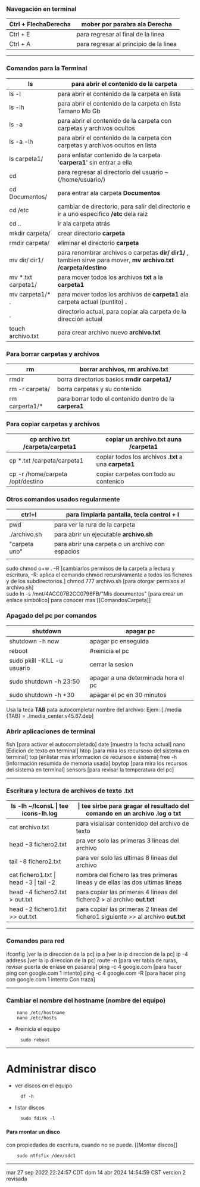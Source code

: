 ### Navegación en terminal

| Ctrl + FlechaDerecha | mober por parabra ala Derecha          |
| -------------------- | -------------------------------------- |
| Ctrl + E             | para regresar al final de la linea     |
| Ctrl + A             | para regresar al principio de la linea |

----------------------------
### Comandos para la Terminal

| ls                 | para abrir el contenido de la carpeta                                                                             |
| ------------------ | ----------------------------------------------------------------------------------------------------------------- |
| ls -l              | para abrir el contenido de la carpeta en lista                                                                    |
| ls -lh             | para abrir el contenido de la carpeta en lista Tamano Mb Gb                                                       |
| ls -a              | para abrir el contenido de la carpeta con carpetas y archivos ocultos                                             |
| ls -a -lh          | para abrir el contenido de la carpeta con carpetas y archivos ocultos en lista                                    |
| ls carpeta1/       | para enlistar contenido de la carpeta '**carpera1**' sin entrar a ella                                            |
| cd                 | para regresar al directorio del usuario ~ (/home/usuario/)                                                        |
| cd Documentos/     | para entrar ala carpeta **Documentos**                                                                            |
| cd /etc            | cambiar de directorio, para salir del directorio e ir a uno especifico **/etc** dela raiz                         |
| cd ..              | ir ala carpeta atrás                                                                                              |
| mkdir carpeta/     | crear directorio **carpeta**                                                                                      |
| rmdir carpeta/     | eliminar el directorio **carpeta**                                                                                |
| mv dir/ dir1/      | para renombrar archivos o carpetas **dir/ dir1/** , tambien sirve para mover, **mv archivo.txt /carpeta/destino** |
| mv *.txt carpeta1/ | para mover todos los archivos **txt** a la **carpeta1**                                                           |
| mv carpeta1/* .    | para mover todos los archivos de **carpeta1** ala carpeta actual (puntito) **.**                                  |
| .                  | directorio actual, para copiar ala carpeta de la dirección actual                                                 |
| touch archivo.txt  | para crear archivo nuevo **archivo.txt**                                                                          |
### Para borrar carpetas y archivos

| rm             | borrar archivos, rm archivo.txt                         |
| -------------- | ------------------------------------------------------- |
| rmdir          | borra directorios basios **rmdir carpeta1/**            |
| rm -r carpeta/ | borra carpetas y su contenido                           |
| rm carperta1/* | para borrar todo el contenido dentro de la **carpera1** |
### Para copiar carpetas y archivos

| cp archivo.txt /carpeta/carpeta1 | copiar un archivo.txt auna /carpeta1                  |
| -------------------------------- | ----------------------------------------------------- |
| cp *.txt /carpeta/carpeta1       | copiar todos los archivos **.txt** a una **carpeta1** |
| cp -r /home/carpeta /opt/destino | copiar carpetas con todo su contenico                 |
### Otros comandos usados regularmente 

| ctrl+l        | para limpiarla pantalla, tecla control + l       |
| ------------- | ------------------------------------------------ |
| pwd           | para ver la rura de la carpeta                   |
| ./archivo.sh  | para abrir un ejecutable **archivo.sh**          |
| "carpeta uno" | para abrir una carpeta o un archivo con espacios |
|               |                                                  |

sudo chmod o+w . -R     [cambiarlos permisos de la carpeta a lectura y escritura, -R: aplica el comando chmod recursivamente a todos los ficheros y de los subdirectorios.]
chmod 777 archivo.sh  [para otorgar permisos al archivo.sh]    
sudo ln -s /mnt/4ACC07B2CC0796FB/"Mis documentos"     [para crear un enlace simbólico] para conocer mas [[ComandosCarpeta]]

### Apagado del pc por comandos

| shutdown                    | apagar pc                           |
| --------------------------- | ----------------------------------- |
| shutdown -h now             | apagar pc enseguida                 |
| reboot                      | #reinicia  el pc                    |
| sudo pkill -KILL -u usuario | cerrar la sesion                    |
| sudo shutdown -h 23:50      | apagar a una determinada hora el pc |
| sudo shutdown -h +30        | apagar el pc en 30 minutos          |

Usa la teca **TAB** pata autocompletar nombre del archivo: 
Ejem: [./media {TAB}      =       ./media_center.v45.67.deb]

### Abrir aplicaciones de terminal
fish    [para activar el autocompletado]
date     [muestra la fecha actual]
nano     [Edicion de texto en terminal]
htop  [para mira los recursoso del sistema en terminal]
top   [enlistar mas informacion de recursos e sistema]
free -h  [información resumida de memoria usada]
bpytop     [para mira los recursos del sistema en terminal]
sensors   [para revisar la temperatura del pc]

-----------------
### Escritura y lectura de archivos de texto .txt

| ls -lh ~/IconsL \| tee icons-lh.log    | \| tee sirbe para gragar el resultado del comando en un archivo .log o txt         |
| -------------------------------------- | ---------------------------------------------------------------------------------- |
| cat archivo.txt                        | para visialisar contenidop del archivo de texto                                    |
| head -3 fichero2.txt                   | pra ver solo las primeras 3 lineas del archivo                                     |
| tail -8 fichero2.txt                   | para ver solo las ultimas 8 lineas del archivo                                     |
| cat fichero1.txt \| head -3 \| tail -2 | nombra del fichero las tres primeras lineas y de ellas las dos ultimas lineas      |
| head -4 fichero2.txt > out.txt         | para copiar las primeras 4 lineas del fichero2 > al archivo **out.txt**            |
| head -2 fichero1.txt >> out.txt        | para copiar las primeras 2 lineas del fichero1 siguiente >> al archivo **out.txt** |

-----------------
### Comandos para red
ifconfig   [ver la ip direccion de la pc]
ip a      [ver la ip direccion de la pc]
ip -4 address     [ver la ip direccion de la pc]
route -n      [para ver tabla de ruras, revisar puerta de enlase en pasarela]
ping -c 4 google.com    [para hacer ping con google.com 1 intento]
ping -c 4 google.com -R    [para hacer ping con google.com 1 intento Con traza]

-------
### Cambiar el nombre del hostname (nombre del equipo)

		nano /etc/hostname
		nano /etc/hosts

* #reinicia  el equipo

		sudo reboot

-------
# Administrar disco 
* ver discos en el equipo

		df -h

* listar discos

		sudo fdisk -l
#### Para montar un disco 
con propiedades de escritura, cuando no se puede. [[Montar discos]]

		sudo ntfsfix /dev/sdc1

------------------
mar 27 sep 2022 22:24:57 CDT
dom 14 abr 2024 14:54:59 CST vercion 2 revisada




